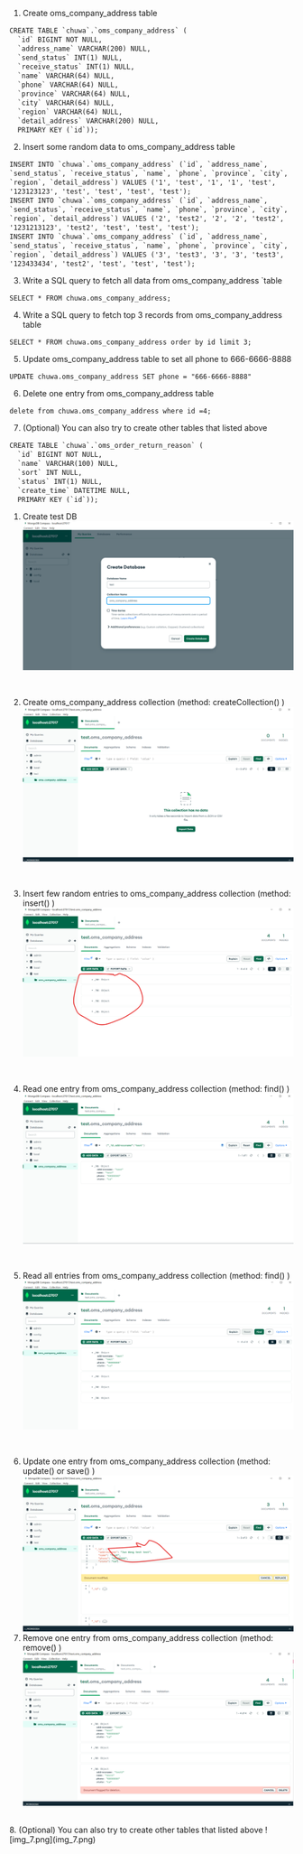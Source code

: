 1. Create oms_company_address table<br>
```
CREATE TABLE `chuwa`.`oms_company_address` (
  `id` BIGINT NOT NULL,
  `address_name` VARCHAR(200) NULL,
  `send_status` INT(1) NULL,
  `receive_status` INT(1) NULL,
  `name` VARCHAR(64) NULL,
  `phone` VARCHAR(64) NULL,
  `province` VARCHAR(64) NULL,
  `city` VARCHAR(64) NULL,
  `region` VARCHAR(64) NULL,
  `detail_address` VARCHAR(200) NULL,
  PRIMARY KEY (`id`));
```
2. Insert some random data to oms_company_address table<br>
```
INSERT INTO `chuwa`.`oms_company_address` (`id`, `address_name`, `send_status`, `receive_status`, `name`, `phone`, `province`, `city`, `region`, `detail_address`) VALUES ('1', 'test', '1', '1', 'test', '123123123', 'test', 'test', 'test', 'test');
INSERT INTO `chuwa`.`oms_company_address` (`id`, `address_name`, `send_status`, `receive_status`, `name`, `phone`, `province`, `city`, `region`, `detail_address`) VALUES ('2', 'test2', '2', '2', 'test2', '1231213123', 'test2', 'test', 'test', 'test');
INSERT INTO `chuwa`.`oms_company_address` (`id`, `address_name`, `send_status`, `receive_status`, `name`, `phone`, `province`, `city`, `region`, `detail_address`) VALUES ('3', 'test3', '3', '3', 'test3', '123433434', 'test2', 'test', 'test', 'test');
```
3. Write a SQL query to fetch all data from oms_company_address `table<br>
```
SELECT * FROM chuwa.oms_company_address;
```
4. Write a SQL query to fetch top 3 records from oms_company_address table<br>
```
SELECT * FROM chuwa.oms_company_address order by id limit 3;
```
5. Update oms_company_address table to set all phone to 666-6666-8888<br>
```
UPDATE chuwa.oms_company_address SET phone = "666-6666-8888"
```
6. Delete one entry from oms_company_address table<br>
```
delete from chuwa.oms_company_address where id =4;
```
7. (Optional) You can also try to create other tables that listed above<br>
```
CREATE TABLE `chuwa`.`oms_order_return_reason` (
  `id` BIGINT NOT NULL,
  `name` VARCHAR(100) NULL,
  `sort` INT NULL,
  `status` INT(1) NULL,
  `create_time` DATETIME NULL,
  PRIMARY KEY (`id`));
```

1. Create test DB
![img.png](img.png)
<br>


2. Create oms_company_address collection (method: createCollection() )
![img_1.png](img_1.png)
<br>


3. Insert few random entries to oms_company_address collection (method: insert() )
![img_2.png](img_2.png)
<br>


4. Read one entry from oms_company_address collection (method: find() )
![img_3.png](img_3.png)
<br>


5. Read all entries from oms_company_address collection (method: find() )
![img_4.png](img_4.png)

<br>


6. Update one entry from oms_company_address collection (method: update() or save() )
![img_6.png](img_6.png)
7. Remove one entry from oms_company_address collection (method: remove() )
![img_5.png](img_5.png)
<br>
8. (Optional) You can also try to create other tables that listed above
![img_7.png](img_7.png)